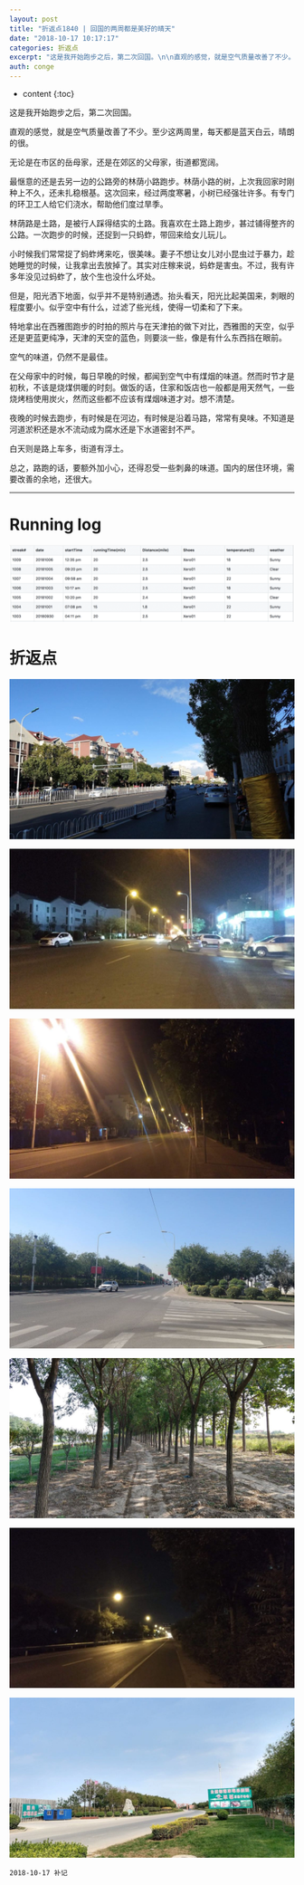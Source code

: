 ```yaml
---
layout: post
title: "折返点1840 | 回国的两周都是美好的晴天"
date: "2018-10-17 10:17:17"
categories: 折返点
excerpt: "这是我开始跑步之后，第二次回国。\n\n直观的感觉，就是空气质量改善了不少。至少这两周里，每天都是蓝天白云，晴朗的很。\n\n无论是在市区的岳母家，还是在郊区的父母家，街道都宽阔..."
auth: conge
---
```

* content
{:toc}

这是我开始跑步之后，第二次回国。

直观的感觉，就是空气质量改善了不少。至少这两周里，每天都是蓝天白云，晴朗的很。

无论是在市区的岳母家，还是在郊区的父母家，街道都宽阔。

最惬意的还是去另一边的公路旁的林荫小路跑步。林荫小路的树，上次我回家时刚种上不久，还未扎稳根基。这次回来，经过两度寒暑，小树已经强壮许多。有专门的环卫工人给它们浇水，帮助他们度过旱季。

林荫路是土路，是被行人踩得结实的土路。我喜欢在土路上跑步，甚过铺得整齐的公路。一次跑步的时候，还捉到一只蚂蚱，带回来给女儿玩儿。

小时候我们常常捉了蚂蚱烤来吃，很美味。妻子不想让女儿对小昆虫过于暴力，趁她睡觉的时候，让我拿出去放掉了。其实对庄稼来说，蚂蚱是害虫。不过，我有许多年没见过蚂蚱了，放个生也没什么坏处。

但是，阳光洒下地面，似乎并不是特别通透。抬头看天，阳光比起美国来，刺眼的程度要小。似乎空中有什么，过滤了些光线，使得一切柔和了下来。

特地拿出在西雅图跑步的时拍的照片与在天津拍的做下对比，西雅图的天空，似乎还是更蓝更纯净，天津的天空的蓝色，则要淡一些，像是有什么东西挡在眼前。

空气的味道，仍然不是最佳。

在父母家中的时候，每日早晚的时候，都闻到空气中有煤烟的味道。然而时节才是初秋，不该是烧煤供暖的时刻。做饭的话，住家和饭店也一般都是用天然气，一些烧烤档使用炭火，然而这些都不应该有煤烟味道才对。想不清楚。

夜晚的时候去跑步，有时候是在河边，有时候是沿着马路，常常有臭味。不知道是河道淤积还是水不流动成为腐水还是下水道密封不严。

白天则是路上车多，街道有浮土。

总之，路跑的话，要额外加小心，还得忍受一些刺鼻的味道。国内的居住环境，需要改善的余地，还很大。

----------------


# Running log
![Running log week 40， 2018](/assets/images/折返点/118382-ab8becdc44302c14.png)

# 折返点

![20180930.jpg](/assets/images/折返点/118382-5ac84ce40cf31c32.jpg)

![20181001.jpg](/assets/images/折返点/118382-20f81f1ef489eeb1.jpg)

![20181002.jpg](/assets/images/折返点/118382-0bdfbe93f4c9e08b.jpg)

![20181003.jpg](/assets/images/折返点/118382-13792e9d3e7c60be.jpg)

![20181004.jpg](/assets/images/折返点/118382-7dfaf5aca7ac5cf4.jpg)

![20181005.jpg](/assets/images/折返点/118382-d6808ac24084947b.jpg)

![20181006.jpg](/assets/images/折返点/118382-a4c3fb366eec9da9.jpg)

```
2018-10-17 补记
```
